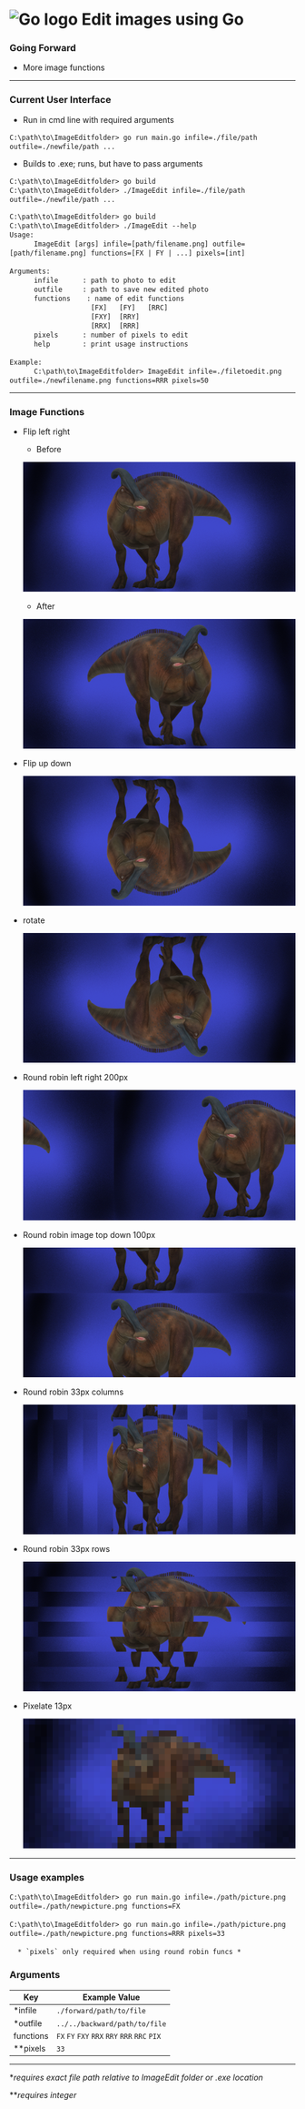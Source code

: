 # ![Go logo](https://go.dev/images/go-logo-blue.svg) Edit images using Go
### Going Forward
- More image functions
---
### Current User Interface
- Run in cmd line with required arguments
~~~
C:\path\to\ImageEditfolder> go run main.go infile=./file/path outfile=./newfile/path ...
~~~
- Builds to .exe; runs, but have to pass arguments
~~~
C:\path\to\ImageEditfolder> go build
C:\path\to\ImageEditfolder> ./ImageEdit infile=./file/path outfile=./newfile/path ...
~~~
~~~
C:\path\to\ImageEditfolder> go build
C:\path\to\ImageEditfolder> ./ImageEdit --help
Usage:
      ImageEdit [args] infile=[path/filename.png] outfile=[path/filename.png] functions=[FX | FY | ...] pixels=[int]

Arguments:
      infile      : path to photo to edit
      outfile     : path to save new edited photo
      functions    : name of edit functions
                    [FX]   [FY]   [RRC]
                    [FXY]  [RRY]
                    [RRX]  [RRR]
      pixels      : number of pixels to edit
      help        : print usage instructions

Example:
      C:\path\to\ImageEditfolder> ImageEdit infile=./filetoedit.png outfile=./newfilename.png functions=RRR pixels=50
~~~
---
### Image Functions
- Flip left right
  - Before

  ![dino]

  - After

  ![dinoFX]

- Flip up down

  ![dinoFY]

- rotate

  ![dinoFXY]

- Round robin left right 200px

  ![dinoRRX]

- Round robin image top down 100px

  ![dinoRRY]

- Round robin 33px columns

  ![dinoRRYcolumns]

- Round robin 33px rows

  ![dinoRRR]

- Pixelate 13px

  ![dinoPIX]

---
### Usage examples
~~~
C:\path\to\ImageEditfolder> go run main.go infile=./path/picture.png outfile=./path/newpicture.png functions=FX

C:\path\to\ImageEditfolder> go run main.go infile=./path/picture.png outfile=./path/newpicture.png functions=RRR pixels=33
  
  * `pixels` only required when using round robin funcs *
~~~
### Arguments
| Key | Example Value |
|-|-|
| *infile | `./forward/path/to/file` |
| *outfile | `../../backward/path/to/file` |
| functions| `FX` `FY` `FXY` `RRX` `RRY` `RRR` `RRC` `PIX`|
| **pixels | `33`|
---
**requires exact file path relative to ImageEdit folder or .exe location*

***requires integer*

[dino]:./assets/dino.png
[dinoFX]:./assets/flip/dinoFX.png
[dinoFY]:./assets/flip/dinoFY.png
[dinoRRX]:./assets/roundrobin/dinoRRX.png
[dinoRRY]:./assets/roundrobin/dinoRRY.png
[dinoRRR]:./assets/roundrobin/dinoRRR.png
[dinoRRYcolumns]:./assets/roundrobin/dinoRRC.png
[dinoFXY]:./assets/flip/dinoFXY.png
[dinoPIX]:./assets/pixelate/dinoPIX.png
